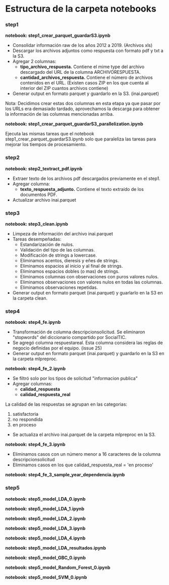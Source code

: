 # Estructura de la carpeta notebooks

### step1
**notebook: step1_crear_parquet_guardarS3.ipynb**

+ Consolidar información raw de los años 2012 a 2019. (Archivos xls)
+ Descargar los archivos adjuntos como respuesta con formato pdf y txt a la S3.
+ Agregar 2 columnas:
  - **tipo_archivo_respuesta.** Contiene el mime type del archivo descargado del URL de la columna ARCHIVORESPUESTA.
  - **cantidad_archivos_respuesta.** Contiene el número de archivos contenidos en el URL. (Existen casos ZIP en los que cuenta al interior del ZIP cuantos archivos contiene)
+ Generar output en formato parquet y guardarlo en la S3. (inai.parquet)

Nota: Decidimos crear estas dos columnas en esta etapa ya que pasar por los URLs era demasiado tardado, aprovechamos la descarga para obtener la información de las columnas mencionadas arriba.

**notebook: step1_crear_parquet_guardarS3_parallelization.ipynb**

Ejecuta las mismas tareas que el notebook step1_crear_parquet_guardarS3.ipynb solo que paraleliza las tareas para mejorar los tiempos de procesamiento.

### step2
**notebook: step2_textract_pdf.ipynb**

+ Extraer texto de los archivos pdf descargados previamente en el step1.
+ Agregar columna:
  - **texto_respuesta_adjunto.** Contiene el texto extraído de los documentos PDF.
+ Actualizar archivo inai.parquet


### step3
**notebook: step3_clean.ipynb**

+ Limpeza de información del archivo inai.parquet
+ Tareas desempeñadas:
  - Estandarización de nulos.
  - Validación del tipo de las columnas.
  - Modificación de strings a lowercase.
  - Eliminamos acentos, dieresis y eñes de strings.
  - Eliminamos espacios al inicio y al final de strings.
  - Eliminamos espacios dobles (o mas) de strings.
  - Eliminamos columnas con observaciones con puros valores nulos.
  - Eliminamos observaciones con valores nulos en todas las columnas.
  - Eliminamos observaciones repetidas.
+ Generar output en formato parquet (inai.parquet) y guarlarlo en la S3 en la carpeta clean.


### step4
**notebook: step4_fe.ipynb**

+ Transformación de columna descripcionsolicitud. Se eliminaron "stopwords" del diccionario compartido por SocialTIC.
+ Se agregó columna respuestareal. Esta columna considera las reglas de negocio definidas por el equipo. (issue 25)
+ Generar output en formato parquet (inai.parquet) y guardarlo en la S3 en la carpeta mlpreproc.

**notebook: step4_fe_2.ipynb**

+ Se filtró solo por los tipos de solicitud "informacion publica"
+ Agregar columnas:
  - **calidad_respuesta**
  - **calidad_respuesta_real**

La calidad de las respuestas se agrupan en las categorias:
1. satisfactoria
2. no respondida
3. en proceso

+ Se actualiza el archivo inai.parquet de la carpeta mlpreproc en la S3.

**notebook: step4_fe_3.ipynb**

+ Eliminamos casos con un número menor a 16 caracteres de la columna descripcionsolicitud
+ Eliminamos casos en los que calidad_respuesta_real = 'en proceso'

**notebook: step4_fe_3_sample_year_dependencia.ipynb**


### step5
**notebook: step5_model_LDA_0.ipynb**

**notebook: step5_model_LDA_1.ipynb**

**notebook: step5_model_LDA_2.ipynb**

**notebook: step5_model_LDA_3.ipynb**

**notebook: step5_model_LDA_4.ipynb**

**notebook: step5_model_LDA_resultados.ipynb**

**notebook: step5_model_GBC_0.ipynb**

**notebook: step5_model_Random_Forest_0.ipynb**

**notebook: step5_model_SVM_0.ipynb**
